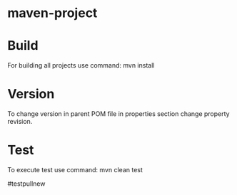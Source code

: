# maven-project

# Build 
For building all projects use command:
mvn install

# Version
To change version in parent POM file in properties section change property revision.

# Test
To execute test use command:
mvn clean test


#testpullnew
